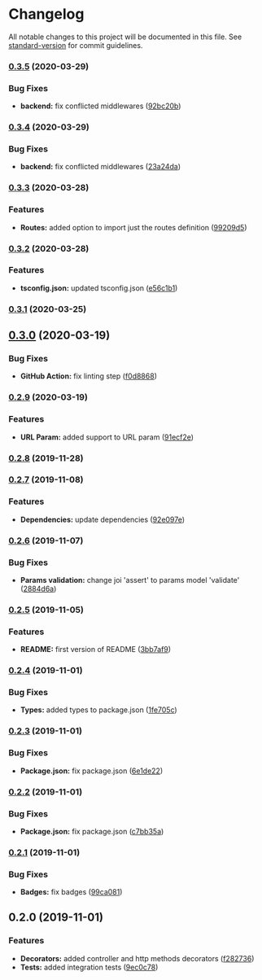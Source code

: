 # Changelog

All notable changes to this project will be documented in this file. See [standard-version](https://github.com/conventional-changelog/standard-version) for commit guidelines.

### [0.3.5](https://github.com/MutterPedro/digjoy/compare/v0.3.4...v0.3.5) (2020-03-29)


### Bug Fixes

* **backend:** fix conflicted middlewares ([92bc20b](https://github.com/MutterPedro/digjoy/commit/92bc20bb80d7b3eed67ad1dd7bca14893f0aae6f))

### [0.3.4](https://github.com/MutterPedro/digjoy/compare/v0.3.3...v0.3.4) (2020-03-29)


### Bug Fixes

* **backend:** fix conflicted middlewares ([23a24da](https://github.com/MutterPedro/digjoy/commit/23a24da7ee21020a901939015fa395c5fe19a36f))

### [0.3.3](https://github.com/MutterPedro/digjoy/compare/v0.3.2...v0.3.3) (2020-03-28)


### Features

* **Routes:** added option to import just the routes definition ([99209d5](https://github.com/MutterPedro/digjoy/commit/99209d5724e3d13aab46e567d1e304cc052c3b55))

### [0.3.2](https://github.com/MutterPedro/digjoy/compare/v0.3.1...v0.3.2) (2020-03-28)


### Features

* **tsconfig.json:** updated tsconfig.json ([e56c1b1](https://github.com/MutterPedro/digjoy/commit/e56c1b169433631a4920a8ecb43f76671aa25032))

### [0.3.1](https://github.com/MutterPedro/digjoy/compare/v0.3.0...v0.3.1) (2020-03-25)

## [0.3.0](https://github.com/MutterPedro/digjoy/compare/v0.2.9...v0.3.0) (2020-03-19)


### Bug Fixes

* **GitHub Action:** fix linting step ([f0d8868](https://github.com/MutterPedro/digjoy/commit/f0d886853469fa0438b8a11e380afef61bbc98b2))

### [0.2.9](https://github.com/MutterPedro/digjoy/compare/v0.2.8...v0.2.9) (2020-03-19)


### Features

* **URL Param:** added support to URL param ([91ecf2e](https://github.com/MutterPedro/digjoy/commit/91ecf2e95df103dda36c9b9f5116f785fa249005))

### [0.2.8](https://github.com/MutterPedro/digjoy/compare/v0.2.7...v0.2.8) (2019-11-28)

### [0.2.7](https://github.com/MutterPedro/digjoy/compare/v0.2.6...v0.2.7) (2019-11-08)


### Features

* **Dependencies:** update dependencies ([92e097e](https://github.com/MutterPedro/digjoy/commit/92e097ed4a9434b24e795ea1fb40a981af780396))

### [0.2.6](https://github.com/MutterPedro/digjoy/compare/v0.2.5...v0.2.6) (2019-11-07)


### Bug Fixes

* **Params validation:** change joi 'assert' to params model 'validate' ([2884d6a](https://github.com/MutterPedro/digjoy/commit/2884d6a034d9487024d4248e75de9554d18d286d))

### [0.2.5](https://github.com/MutterPedro/digjoy/compare/v0.2.4...v0.2.5) (2019-11-05)


### Features

* **README:** first version of README ([3bb7af9](https://github.com/MutterPedro/digjoy/commit/3bb7af9b491520acca718d599ad160527915beba))

### [0.2.4](https://github.com/MutterPedro/digjoy/compare/v0.2.3...v0.2.4) (2019-11-01)


### Bug Fixes

* **Types:** added types to package.json ([1fe705c](https://github.com/MutterPedro/digjoy/commit/1fe705c6667dfabc31cfb4114a4c2c87ee8be33b))

### [0.2.3](https://github.com/MutterPedro/digjoy/compare/v0.2.2...v0.2.3) (2019-11-01)


### Bug Fixes

* **Package.json:** fix package.json ([6e1de22](https://github.com/MutterPedro/digjoy/commit/6e1de22c4d3507f27079598ca49b87082603d4c1))

### [0.2.2](https://github.com/MutterPedro/digjoy/compare/v0.2.1...v0.2.2) (2019-11-01)


### Bug Fixes

* **Package.json:** fix package.json ([c7bb35a](https://github.com/MutterPedro/digjoy/commit/c7bb35a130a16fb3bfd90157a9492094e791bdb3))

### [0.2.1](https://github.com/MutterPedro/digjoy/compare/v0.2.0...v0.2.1) (2019-11-01)


### Bug Fixes

* **Badges:** fix badges ([99ca081](https://github.com/MutterPedro/digjoy/commit/99ca081bc228b336f4f0c235fe6188c45822da5d))

## 0.2.0 (2019-11-01)


### Features

* **Decorators:** added controller and http methods decorators ([f282736](https://github.com/MutterPedro/digjoy/commit/f2827363732a91230f777c2739f6d72877078520))
* **Tests:** added integration tests ([9ec0c78](https://github.com/MutterPedro/digjoy/commit/9ec0c78d2b1297b2f2672792c2fc64242aa33f25))
